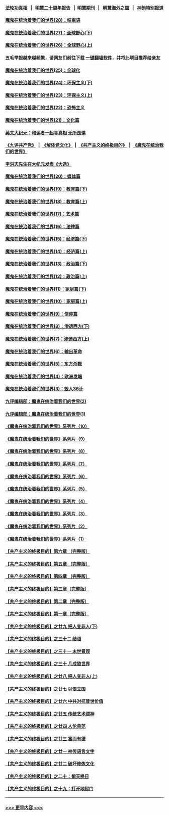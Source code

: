 #### [法轮功真相](https://github.com/gfw-breaker/truth/blob/master/README.md?t=0) &nbsp;&nbsp;|&nbsp;&nbsp; [明慧二十周年报告](https://github.com/gfw-breaker/mh-reports/blob/master/README.md?t=0) &nbsp;&nbsp;|&nbsp;&nbsp;[明慧期刊](https://github.com/gfw-breaker/mh-qikan) &nbsp;&nbsp;|&nbsp;&nbsp; [明慧海外之窗](https://github.com/gfw-breaker/mh-news/blob/master/README.md?t=0) &nbsp;&nbsp;|&nbsp;&nbsp; [神韵特别报道](https://github.com/gfw-breaker/mh-news/blob/master/shenyun.md?t=0)
#### [魔鬼在统治着我们的世界(28)：结束语](../pages/nsc422/n10936246.md?t=07150001) 
#### [魔鬼在统治着我们的世界(27)：全球野心(下)](../pages/nsc422/n10928319.md?t=07150001) 
#### [魔鬼在统治着我们的世界(26)：全球野心(上)](../pages/nsc422/n10900318.md?t=07150001) 
#### 五毛举报越来越频繁，请网友们前往下载 [一键翻墙软件](https://github.com/gfw-breaker/ssr-accounts)，并将此项目推荐给亲友
#### [魔鬼在统治着我们的世界(25)：全球化](../pages/nsc422/n10788205.md?t=07150001) 
#### [魔鬼在统治着我们的世界(24)：环保主义(下)](../pages/nsc422/n10695307.md?t=07150001) 
#### [魔鬼在统治着我们的世界(23)：环保主义(上)](../pages/nsc422/n10688613.md?t=07150001) 
#### [魔鬼在统治着我们的世界(22)：恐怖主义](../pages/nsc422/n10614727.md?t=07150001) 
#### [魔鬼在统治着我们的世界(21)：文化篇](../pages/nsc422/n10597706.md?t=07150001) 
#### [英文大纪元：和读者一起寻真相 无所畏惧](../pages/nsc422/n12542027.md?t=07150001) 
#### [《九评共产党》](https://github.com/begood0513/9ping.md/blob/master/README.md) &nbsp;|&nbsp; [《解体党文化》](../../../../jtdwh.md/blob/master/README.md)  &nbsp;|&nbsp; [《共产主义的终极目的》](../../../../gczydzjmd.md/blob/master/README.md) &nbsp;|&nbsp; [《魔鬼在统治我们的世界》](../../../../mgztzwmdsj.md/blob/master/README.md) 
#### [李洪志先生在大纪元发表《大选》](../pages/nsc422/n12534746.md?t=07150001) 
#### [魔鬼在统治着我们的世界(20)：媒体篇](../pages/nsc422/n10586579.md?t=07150001) 
#### [魔鬼在统治着我们的世界(19)：教育篇(下)](../pages/nsc422/n10564808.md?t=07150001) 
#### [魔鬼在统治着我们的世界(18)：教育篇(上)](../pages/nsc422/n10526970.md?t=07150001) 
#### [魔鬼在统治着我们的世界(17)：艺术篇](../pages/nsc422/n10499093.md?t=07150001) 
#### [魔鬼在统治着我们的世界(16)：法律篇](../pages/nsc422/n10485969.md?t=07150001) 
#### [魔鬼在统治着我们的世界(15)：经济篇(下)](../pages/nsc422/n10469975.md?t=07150001) 
#### [魔鬼在统治着我们的世界(14)：经济篇(上)](../pages/nsc422/n10457370.md?t=07150001) 
#### [魔鬼在统治着我们的世界(13)：政治篇(下)](../pages/nsc422/n10448270.md?t=07150001) 
#### [魔鬼在统治着我们的世界(12)：政治篇(上)](../pages/nsc422/n10444576.md?t=07150001) 
#### [魔鬼在统治着我们的世界(11)：家庭篇(下)](../pages/nsc422/n10440961.md?t=07150001) 
#### [魔鬼在统治着我们的世界(10)：家庭篇(上)](../pages/nsc422/n10435448.md?t=07150001) 
#### [魔鬼在统治着我们的世界(9)：信仰篇](../pages/nsc422/n10432159.md?t=07150001) 
#### [魔鬼在统治着我们的世界(8)：渗透西方(下)](../pages/nsc422/n10429603.md?t=07150001) 
#### [魔鬼在统治着我们的世界(7)：渗透西方(上)](../pages/nsc422/n10426013.md?t=07150001) 
#### [魔鬼在统治着我们的世界(6)：输出革命](../pages/nsc422/n10421536.md?t=07150001) 
#### [魔鬼在统治着我们的世界(5)：东方杀戮](../pages/nsc422/n10417707.md?t=07150001) 
#### [魔鬼在统治着我们的世界(4)：欧洲发端](../pages/nsc422/n10414890.md?t=07150001) 
#### [魔鬼在统治着我们的世界(3)：毁人36计](../pages/nsc422/n10411583.md?t=07150001) 
#### [九评编辑部：魔鬼在统治着我们的世界(2)](../pages/nsc422/n10410036.md?t=07150001) 
#### [九评编辑部：魔鬼在统治着我们的世界(1)](../pages/nsc422/n10406825.md?t=07150001) 
#### [《魔鬼在统治着我们的世界》系列片（10）](../pages/nsc422/n12292670.md?t=07150001) 
#### [《魔鬼在统治着我们的世界》系列片（9）](../pages/nsc422/n12290859.md?t=07150001) 
#### [《魔鬼在统治着我们的世界》系列片（8）](../pages/nsc422/n12287445.md?t=07150001) 
#### [《魔鬼在统治着我们的世界》系列片（7）](../pages/nsc422/n12283425.md?t=07150001) 
#### [《魔鬼在统治着我们的世界》系列片（6）](../pages/nsc422/n12282314.md?t=07150001) 
#### [《魔鬼在统治着我们的世界》系列片（5）](../pages/nsc422/n12281419.md?t=07150001) 
#### [《魔鬼在统治着我们的世界》系列片（4）](../pages/nsc422/n12274024.md?t=07150001) 
#### [《魔鬼在统治着我们的世界》系列片（3）](../pages/nsc422/n12271322.md?t=07150001) 
#### [《魔鬼在统治着我们的世界》系列片（2）](../pages/nsc422/n12269049.md?t=07150001) 
#### [《魔鬼在统治着我们的世界》系列片（1）](../pages/nsc422/n12267575.md?t=07150001) 
#### [【共产主义的终极目的】第六章 （完整版）](../pages/nsc422/n11428913.md?t=07150001) 
#### [【共产主义的终极目的】第五章 （完整版）](../pages/nsc422/n11428912.md?t=07150001) 
#### [【共产主义的终极目的】第四章 （完整版）](../pages/nsc422/n11428907.md?t=07150001) 
#### [【共产主义的终极目的】第三章（完整版）](../pages/nsc422/n11428848.md?t=07150001) 
#### [【共产主义的终极目的】第二章（完整版）](../pages/nsc422/n11428831.md?t=07150001) 
#### [【共产主义的终极目的】第一章（完整版）](../pages/nsc422/n11417651.md?t=07150001) 
#### [【共产主义的终极目的】之廿九 把人变非人(下)](../pages/nsc422/n11344140.md?t=07150001) 
#### [【共产主义的终极目的】之三十二 结语](../pages/nsc422/n11360535.md?t=07150001) 
#### [【共产主义的终极目的】之三十一 末世景观](../pages/nsc422/n11351129.md?t=07150001) 
#### [【共产主义的终极目的】之三十 几成狼世界](../pages/nsc422/n11348280.md?t=07150001) 
#### [【共产主义的终极目的】之廿八 把人变非人(上)](../pages/nsc422/n11340492.md?t=07150001) 
#### [【共产主义的终极目的】之廿七 以恨立国](../pages/nsc422/n11336944.md?t=07150001) 
#### [【共产主义的终极目的】之廿六 中共对抗普世价值](../pages/nsc422/n11324785.md?t=07150001) 
#### [【共产主义的终极目的】之廿五 传统艺术颂神](../pages/nsc422/n11296396.md?t=07150001) 
#### [【共产主义的终极目的】之廿四 人伦典范](../pages/nsc422/n11296397.md?t=07150001) 
#### [【共产主义的终极目的】之廿三 富而有德](../pages/nsc422/n11283598.md?t=07150001) 
#### [【共产主义的终极目的】之廿一 神传语言文字](../pages/nsc422/n11263265.md?t=07150001) 
#### [【共产主义的终极目的】之廿二 破坏修炼文化](../pages/nsc422/n11245728.md?t=07150001) 
#### [【共产主义的终极目的】之二十：偷天换日](../pages/nsc422/n11238846.md?t=07150001) 
#### [【共产主义的终极目的】之十九：打开地狱门](../pages/nsc422/n11206376.md?t=07150001) 

----
#### [ >>> 更早内容 <<< ](../indexes/nsc422-earlier.md)
